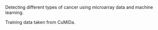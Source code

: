 Detecting different types of cancer using microarray data and machine learning.

Training data taken from CuMiDa.
